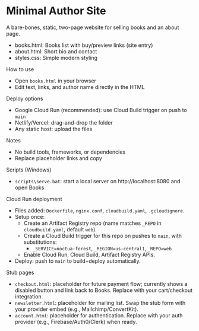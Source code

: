 # Minimal Author Site

A bare-bones, static, two-page website for selling books and an about page.

- books.html: Books list with buy/preview links (site entry)
- about.html: Short bio and contact
- styles.css: Simple modern styling

How to use
- Open `books.html` in your browser
- Edit text, links, and author name directly in the HTML

Deploy options
- Google Cloud Run (recommended): use Cloud Build trigger on push to `main`
- Netlify/Vercel: drag-and-drop the folder
- Any static host: upload the files

Notes
- No build tools, frameworks, or dependencies
- Replace placeholder links and copy

Scripts (Windows)
- `scripts\serve.bat`: start a local server on http://localhost:8080 and open Books

Cloud Run deployment
- Files added: `Dockerfile`, `nginx.conf`, `cloudbuild.yaml`, `.gcloudignore`.
- Setup once:
  - Create an Artifact Registry repo (name matches `_REPO` in `cloudbuild.yaml`, default `web`).
  - Create a Cloud Build trigger for this repo on pushes to `main`, with substitutions:
    - `_SERVICE=noctua-forest`, `_REGION=us-central1`, `_REPO=web`
  - Enable Cloud Run, Cloud Build, Artifact Registry APIs.
- Deploy: push to `main` to build+deploy automatically.

Stub pages
- `checkout.html`: placeholder for future payment flow; currently shows a disabled button and link back to Books. Replace with your cart/checkout integration.
- `newsletter.html`: placeholder for mailing list. Swap the stub form with your provider embed (e.g., Mailchimp/ConvertKit).
- `account.html`: placeholder for authentication. Replace with your auth provider (e.g., Firebase/Auth0/Clerk) when ready.
